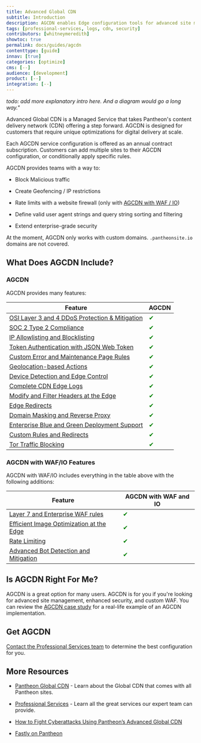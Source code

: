 ```yaml
---
title: Advanced Global CDN
subtitle: Introduction
description: AGCDN enables Edge configuration tools for advanced site management,  enhanced security, and much more.
tags: [professional-services, logs, cdn, security]
contributors: [whitneymeredith]
showtoc: true
permalink: docs/guides/agcdn
contenttype: [guide]
innav: [true]
categories: [optimize]
cms: [--]
audience: [development]
product: [--]
integration: [--]
---
```



_todo: add more explanatory intro here. And a diagram would go a long way."_

Advanced Global CDN is a Managed Service that takes Pantheon's content delivery network (CDN) offering a step forward. AGCDN is designed for customers that require unique optimizations for digital delivery at scale.

Each AGCDN service configuration is offered as an annual contract subscription. Customers can add multiple sites to their AGCDN configuration, or conditionally apply specific rules.

AGCDN provides teams with a way to:

- Block Malicious traffic

- Create Geofencing / IP restrictions

- Rate limits with a website firewall (only with [AGCDN with WAF / IO](/guides/agcdn/agcdn-wafio))

- Define valid user agent strings and query string sorting and filtering

- Extend enterprise-grade security

<Alert title="Note" type="info" >

At the moment, AGCDN only works with custom domains. `.pantheonsite.io` domains are not covered.

</Alert>

## What Does AGCDN Include?

### AGCDN

AGCDN provides many features:

| Feature        | AGCDN |
| ------------- | -------------------------------------- |
| [OSI Layer 3 and 4 DDoS Protection & Mitigation](/guides/agcdn/agcdn-features#osi-layer-3-and-4-ddos-protection--mitigation) | <span style="color:green">✔</span> |
| [SOC 2 Type 2 Compliance](/guides/agcdn/agcdn-features#soc-2-type-2-compliance)        | <span style="color:green">✔</span> |
| [IP Allowlisting and Blocklisting](/guides/agcdn/agcdn-features#ip-allowlisting-and-blocklisting)   | <span style="color:green">✔</span> |
| [Token Authentication with JSON Web Token](/guides/agcdn/agcdn-features#token-authentication-with-json-web-token) | <span style="color:green">✔</span> |
| [Custom Error and Maintenance Page Rules](/guides/agcdn/agcdn-features#custom-error-and-maintenance-page-rules)| <span style="color:green">✔</span> |
| [Geolocation-based Actions](/guides/agcdn/agcdn-features#geolocation-based-actions) | <span style="color:green">✔</span>|
| [Device Detection and Edge Control](/guides/agcdn/agcdn-features#device-detection-and-edge-control) | <span style="color:green">✔</span> |
| [Complete CDN Edge Logs](/guides/agcdn/agcdn-features#complete-cdn-edge-logs) | <span style="color:green">✔</span>|
| [Modify and Filter Headers at the Edge](/guides/agcdn/agcdn-features#custom-rules-and-redirects) |<span style="color:green">✔</span> |
| [Edge Redirects](/guides/agcdn/agcdn-features#edge-redirects) | <span style="color:green">✔</span> |
| [Domain Masking and Reverse Proxy](/guides/agcdn/agcdn-features#domain-masking-and-reverse-proxy)| <span style="color:green">✔</span> |
| [Enterprise Blue and Green Deployment Support](/guides/agcdn/agcdn-features#enterprise-blue-and-green-deployment-support)| <span style="color:green">✔</span> |
|[Custom Rules and Redirects](/guides/agcdn/agcdn-features#custom-rules-and-redirects) |  <span style="color:green">✔</span> |
|[Tor Traffic Blocking](/guides/agcdn/agcdn-features#tor-traffic-blocking)| <span style="color:green">✔</span> |

### AGCDN with WAF/IO Features

AGCDN with WAF/IO includes everything in the table above with the following additions:

| Feature         | AGCDN with WAF and IO |
| ------------- | ------------------------- |
| [Layer 7 and Enterprise WAF rules](/guides/agcdn/agcdn-wafio#owasp-layer-7-and-enterprise-waf-rules)| <span style="color:green">✔</span> |
| [Efficient Image Optimization at the Edge](/guides/agcdn/agcdn-wafio#efficient-image-optimization-at-the-edge)  |  <span style="color:green">✔</span> |
| [Rate Limiting](/guides/agcdn/agcdn-wafio#rate-limiting)   | <span style="color:green">✔</span> |
| [Advanced Bot Detection and Mitigation](/guides/agcdn/agcdn-wafio#advanced-bot-detection-and-mitigation) <Popover content="Not all plugins are supported." />        | <span style="color:green">✔</span> |

## Is AGCDN Right For Me?

AGCDN is a great option for many users. AGCDN is for you if you're looking for advanced site management, enhanced security, and custom WAF. You can review the [AGCDN case study](https://pantheon.io/blog/fight-cyberattacks-advanced-global-cdn) for a real-life example of an AGCDN implementation.

## Get AGCDN

[Contact the Professional Services team](https://pantheon.io/contact?docs) to determine the best configuration for you.

## More Resources

- [Pantheon Global CDN](/guides/global-cdn) - Learn about the Global CDN that comes with all Pantheon sites.

- [Professional Services](/guides/professional-services) - Learn all the great services our expert team can provide.

- [How to Fight Cyberattacks Using Pantheon’s Advanced Global CDN](https://pantheon.io/blog/fight-cyberattacks-advanced-global-cdn)

- [Fastly on Pantheon](/guides/fastly-pantheon)
